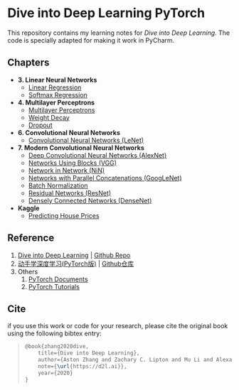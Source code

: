 # Dive into Deep Learning PyTorch

This repository contains my learning notes for *Dive into Deep Learning*. The code is specially adapted for making it work in PyCharm.

## Chapters

- **3. Linear Neural Networks**
  - [Linear Regression](https://github.com/Tomspiano/D2L-PyTorch/blob/master/chapters/chp3/linear.py)
  - [Softmax Regression](https://github.com/Tomspiano/D2L-PyTorch/blob/master/chapters/chp3/softmax.py)
- **4. Multilayer Perceptrons**
  - [Multilayer Perceptrons](https://github.com/Tomspiano/D2L-PyTorch/blob/master/chapters/chp4/mlp.py)
  - [Weight Decay](https://github.com/Tomspiano/D2L-PyTorch/blob/master/chapters/chp4/weight_decay.py)
  - [Dropout](https://github.com/Tomspiano/D2L-PyTorch/blob/master/chapters/chp4/dropout.py)
- **6. Convolutional Neural Networks**
  - [Convolutional Neural Networks (LeNet)](https://github.com/Tomspiano/D2L-PyTorch/blob/master/chapters/chp6/conv_nn.py)
- **7. Modern Convolutional Neural Networks**
  - [Deep Convolutional Neural Networks (AlexNet)](https://github.com/Tomspiano/D2L-PyTorch/blob/master/chapters/chp7/deep_conv_nn.py)
  - [Networks Using Blocks (VGG)](https://github.com/Tomspiano/D2L-PyTorch/blob/master/chapters/chp7/vgg.py)
  - [Network in Network (NiN)](https://github.com/Tomspiano/D2L-PyTorch/blob/master/chapters/chp7/NiN.py)
  - [Networks with Parallel Concatenations (GoogLeNet)](https://github.com/Tomspiano/D2L-PyTorch/blob/master/chapters/chp7/GoogLeNet.py)
  - [Batch Normalization](https://github.com/Tomspiano/D2L-PyTorch/blob/master/chapters/chp7/batch_norm.py)
  - [Residual Networks (ResNet)](https://github.com/Tomspiano/D2L-PyTorch/blob/master/chapters/chp7/residual_n.py)
  - [Densely Connected Networks (DenseNet)](https://github.com/Tomspiano/D2L-PyTorch/blob/master/chapters/chp7/dense_n.py)
- **Kaggle**
  - [Predicting House Prices](https://github.com/Tomspiano/D2L-PyTorch/blob/master/Kaggle/HousePrices)

## Reference

1. [Dive into Deep Learning](https://d2l.ai/) | [Github Repo](https://github.com/d2l-ai/d2l-en)
2. [动手学深度学习(PyTorch版)](http://tangshusen.me/Dive-into-DL-PyTorch) | [Github仓库](https://github.com/ShusenTang/Dive-into-DL-PyTorch)
3. Others
   1. [PyTorch Documents](https://pytorch.org/docs/stable/index.html)
   2. [PyTorch Tutorials](https://pytorch.org/tutorials)

## Cite

if you use this work or code for your research, please cite the original book using the following bibtex entry:

> ```latex
> @book{zhang2020dive,
>     title={Dive into Deep Learning},
>     author={Aston Zhang and Zachary C. Lipton and Mu Li and Alexander J. Smola},
>     note={\url{https://d2l.ai}},
>     year={2020}
> }
> ```

